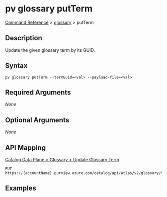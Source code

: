 # pv glossary putTerm
[Command Reference](../../../README.md#command-reference) > [glossary](./main.md) > putTerm

## Description
Update the given glossary term by its GUID.

## Syntax
```
pv glossary putTerm --termGuid=<val> --payload-file=<val>
```

## Required Arguments
*None*

## Optional Arguments
*None*

## API Mapping
[Catalog Data Plane > Glossary > Update Glossary Term](https://docs.microsoft.com/en-us/rest/api/purview/catalogdataplane/glossary/update-glossary-term)
```
PUT https://{accountName}.purview.azure.com/catalog/api/atlas/v2/glossary/term/{termGuid}
```

## Examples
```powershell

```